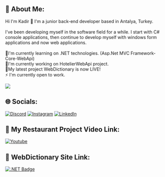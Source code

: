 

## 💫 About Me:
Hi I'm Kadir 👋
I'm a junior back-end developer based in Antalya, Turkey.<br><br>I've been developing myself in the software field for a while. I start with C# console applications, then continue to develop myself with windows form applications and now web applications.<br><br>🌱I'm currently learning on .NET technologies. (Asp.Net MVC Framework-Core-WebApi)<br>🔭I'm currently working on HotelierWebApi project.<br>🚀My latest project WebDictionary is now LIVE!<br>⚡ I'm currently open to work.<br>

[![](https://visitcount.itsvg.in/api?id=kadir-aydemir&icon=6&color=6)](https://visitcount.itsvg.in)

## 🌐 Socials:
[![Discord](https://img.shields.io/badge/Discord-%237289DA.svg?logo=discord&logoColor=white)](https://discordapp.com/users/517846710043541524) [![Instagram](https://img.shields.io/badge/Instagram-%23E4405F.svg?logo=Instagram&logoColor=white)](https://instagram.com/kadir.aay) [![LinkedIn](https://img.shields.io/badge/LinkedIn-%230077B5.svg?logo=linkedin&logoColor=white)](https://www.linkedin.com/in/kadir-aydemir/) 

## 💬 My Restaurant Project Video Link:
[![Youtube](https://img.shields.io/badge/YouTube-%23FF0000.svg?logo=YouTube&logoColor=white)](https://www.youtube.com/watch?v=Nror38YHzEg&t=0s)

## 🚀 WebDictionary Site Link:
[![.NET Badge](https://img.shields.io/badge/WebDictionary-512BD4?logo=dotnet&logoColor=fff&style=for-the-badge)](https://www.webdictionary.com.tr)
